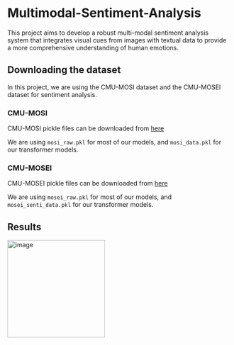# Multimodal-Sentiment-Analysis
This project aims to develop a robust multi-modal sentiment analysis system that integrates visual cues from images with textual data to provide a more comprehensive understanding of human emotions.

## Downloading the dataset
In this project, we are using the CMU-MOSI dataset and the CMU-MOSEI dataset for sentiment analysis.

### CMU-MOSI
CMU-MOSI pickle files can be downloaded from [here](https://drive.google.com/drive/folders/1uEK737LXB9jAlf9kyqRs6B9N6cDncodq)

We are using `mosi_raw.pkl` for most of our models, and `mosi_data.pkl` for our transformer models.

### CMU-MOSEI
CMU-MOSEI pickle files can be downloaded from [here](https://drive.google.com/drive/folders/1A_hTmifi824gypelGobgl2M-5Rw9VWHv)

We are using `mosei_raw.pkl` for most of our models, and `mosei_senti_data.pkl` for our transformer models.

## Results
<img width="220" alt="image" src="https://github.com/rugvedmhatre/Multimodal-Sentiment-Analysis/assets/147290095/1db753bc-8e54-43dd-9ffb-61487840a65d">

